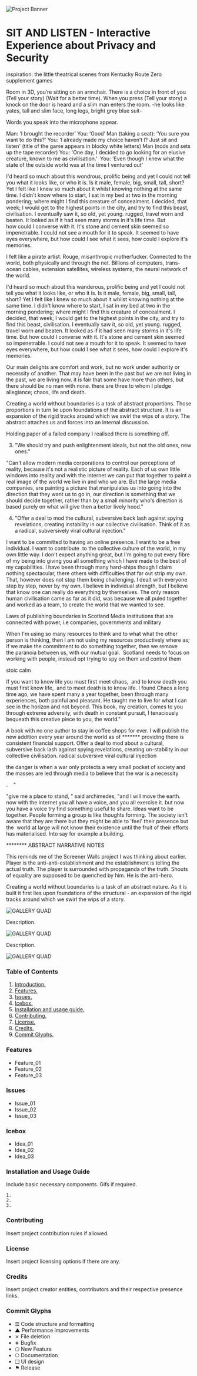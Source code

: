 ![Project Banner](/assets/template_visuals/temp-banner.png)

<a name="intro"></a>
# SIT AND LISTEN - Interactive Experience about Privacy and Security
inspiration: the little theatrical scenes from Kentucky Route Zero supplement games

Room in 3D, you’re sitting on an armchair. There is a choice in front of you (Tell your story) (Wait for a better time). When you press (Tell your story) a knock on the door is heard and a slim man enters the room. -he looks like yates, tall and slim face, long legs, bright grey blue suit-

Words you speak into the microphone appear.

Man: ‘I brought the recorder’
You: ‘Good’
Man (taking a seat): ‘You sure you want to do this?’
You: ‘I already made my choice haven’t I? Just sit and listen' (title of the game appears in blocky white letters)
Man (nods and sets up the tape recorder)
You: 'One day, I decided to go looking for an elusive creature, known to me as civilisation.' 
You: 'Even though I knew what the state of the outside world was at the time I ventured out'

I'd heard so much about this wondrous, prolific being and yet I could not tell you what it looks like, or who it is. Is it male, female, big, small, tall, short? Yet I felt like I knew so much about it whilst knowing nothing at the same time. I didn't know where to start, I sat in my bed at two in the morning pondering; where might I find this creature of concealment. I decided, that week; I would get to the highest points in the city, and try to find this beast, civilisation. I eventually saw it, so old, yet young. rugged, travel worn and beaten. It looked as if it had seen many storms in it's life time. But how could I converse with it. It's stone and cement skin seemed so impenetrable. I could not see a mouth for it to speak. It seemed to have eyes everywhere, but how could I see what it sees, how could I explore it's memories.

I felt like a pirate artist. Rouge, misanthropic motherfucker. Connected to the world, both physically and through the net. Billions of computers, trans-ocean cables, extension satellites, wireless systems, the neural network of the world. 

I'd heard so much about this wanderous, prolific being and yet I could not tell you what it looks like, or who it is. Is it male, female, big, small, tall, short? Yet I felt like I knew so much about it whilst knowing nothing at the same time. I didn't know where to start, I sat in my bed at two in the morning pondering; where might I find this creature of concealment. I decided, that week; I would get to the highest points in the city, and try to find this beast, civilisation. I eventually saw it, so old, yet young. rugged, travel worn and beaten. It looked as if it had seen many storms in it's life time. But how could I converse with it. It's stone and cement skin seemed so impenetrable. I could not see a mouth for it to speak. It seemed to have eyes everywhere, but how could I see what it sees, how could I explore it's memories. 

Our main delights are comfort and work, but no work under authority or necessity of another. That may have been in the past but we are not living in the past, we are living now. it is fair that some have more than others, but there should be no man with none. there are three to whom I pledge allegiance; chaos, life and death. 

Creating a world without boundaries is a task of abstract proportions. Those proportions in turn lie upon foundations of the abstract structure. It is an expansion of the rigid tracks around which we swirl the wips of a story. The abstract attaches us and forces into an internal discussion.



Holding paper of a failed company I realised there is something off.


3. "We should try and push enlightenment ideals, but not the old ones, new ones."

"Can't allow modern media corporations to control our perceptions of reality, because it's not a realistic picture of reality. Each of us own little windows into reality and with the internet we can put that together to paint a real image of the world we live in and who we are. But the large media companies, are painting a picture that manipulates us into going into the direction that they want us to go in, our direction is something that we should decide together, rather than by a small minority who's direction is based purely on what will give then a better lively hood."

4. "Offer a deal to mod the cultural, subversive back lash against spying revelations, creating instability in our collective civilisation. Think of it as a radical, subversively viral cultural injection."







I want to be committed to having an online presence. I want to be a free individual. I want to contribute 
to the collective culture of the world, in my own little way. I don't expect anything great, but I'm going to put every fibre of my being into giving you all something which I have made to the best of my capabilities. I have been through many hard-ships though I claim nothing spectacular, there others with difficulties that far out strip my own. That, however does not stop them being challenging. I dealt with everyone step by step, never by my own. I believe in individual strength, but I believe that know one can really do everything by themselves. The only reason human civilisation came as far as it did, was because we all puled together and worked as a team, to create the world that we wanted to see. 

Laws of publishing boundaries in Scotland
Media institutions that are connected with power, i.e companies, governments and military

When I'm using so many resources to think and to what what the other person is thinking, then I am not using my
resources productively where as; if we make the commitment to do something together, then we remove the paranoia
between us, with our mutual goal. 
Scotland needs to focus on working with people, instead opt trying to spy on them and control them




stoic calm



If you want to know life you must first meet chaos, 
and to know death you must first know life, 
and to meet death is to know life.
I found Chaos a long time ago, we have spent many a year together, been through many experiences, both painful and pleasant. He taught me to live for what I can see in the horizon and not beyond. This book, my creation, comes to you through extreme adversity, with death in constant pursuit, I tenaciously bequeath this creative piece to you, the world."

A book with no one author to stay in coffee shops for ever. I will publish the new addition every year around the world as of ******* providing there is consistent financial support. Offer a deal to mod about a cultural, subversive back lash against spying revelations, creating un-stability in our collective civilisation. radical subversive viral cultural injection 

the danger is when a war only protects a very small pocket of society and the masses are led through media to believe that the war is a necessity
  

.
 
 "

"give me a place to stand, " said archimedes, "and I will move the earth.
now with the internet you all have a voice, and you all exercise it.
but now you have a voice try find something useful to share.
Ideas want to be together.
People forming a group is like thoughts forming. The society isn't aware that they are there but they might be able to 'feel' their presence but the 
world at large will not know their existence until the fruit of their efforts has materialised. Into say for example a building.  

******** ABSTRACT NARRATIVE NOTES 

This reminds me of the Screener Walls project I was thinking about earlier. Player is the anti-anti-establishment and the establishment is telling the actual truth. The player is surrounded with propaganda of the truth. Shouts of equality are supposed to be quenched by him. He is the anti-hero. 

Creating a world without boundaries is a task of an abstract nature. As it is built it first lies upon foundations of the structural - an expansion of the rigid tracks around which we swirl the wips of a story. 

![GALLERY QUAD](/assets/template_visuals/temp-dual-gallery.png)

Description.

![GALLERY QUAD](/assets/template_visuals/temp-triple-gallery.png)

Description.

![GALLERY QUAD](/assets/template_visuals/temp-quad-gallery.png)

### Table of Contents
1. [Introduction.](#intro)
2. [Features.](#features)
3. [Issues.](#issues)
4. [Icebox.](#icebox)
5. [Installation and usage guide.](#install)
6. [Contributing.](#contribute)
7. [License.](#license)
8. [Credits.](#credits)
9. [Commit Glyphs.](#glyphs)

<a name="features"></a>
### Features
+ Feature_01
+ Feature_02
+ Feature_03

<a name="issues"></a>
### Issues
+ Issue_01
+ Issue_02
+ Issue_03

<a name="icebox"></a>
### Icebox
+ Idea_01
+ Idea_02
+ Idea_03

<a name="install"></a>
### Installation and Usage Guide
Include basic necessary components. Gifs if required.
```
1. 
2. 
3. 
```

<a name="contribute"></a>
### Contributing
Insert project contribution rules if allowed.

<a name="license"></a>
### License
Insert project licensing options if there are any.

<a name="credits"></a>
### Credits
Insert project creator entities, contributors and their respective presence links.

<a name="glyphs"></a>
### Commit Glyphs

+ ☰ Code structure and formatting
+ ▲ Performance improvements
+ ⨯ File deletion
+ ∗ Bugfix
+ ⬡ New Feature
+ ⎔ Documentation
+ ❑ UI design
+ ⚑ Release

